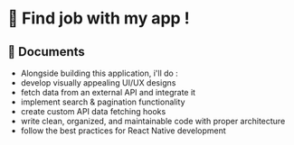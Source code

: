 # 🚀 Find job with my app !


## 📝 Documents
- Alongside building this application, i'll do :
- develop visually appealing UI/UX designs
- fetch data from an external API and integrate it
- implement search & pagination functionality
- create custom API data fetching hooks
- write clean, organized, and maintainable code with proper architecture
- follow the best practices for React Native development
